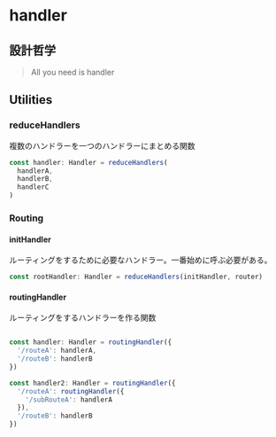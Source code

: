 # handler

## 設計哲学

> All you need is handler

## Utilities
### reduceHandlers
複数のハンドラーを一つのハンドラーにまとめる関数

```ts
const handler: Handler = reduceHandlers(
  handlerA,
  handlerB,
  handlerC
)
```

### Routing

#### initHandler
ルーティングをするために必要なハンドラー。一番始めに呼ぶ必要がある。

```ts
const rootHandler: Handler = reduceHandlers(initHandler, router)
```

#### routingHandler
ルーティングをするハンドラーを作る関数

```ts

const handler: Handler = routingHandler({
  '/routeA': handlerA,
  '/routeB': handlerB
})

const handler2: Handler = routingHandler({
  '/routeA': routingHandler({
    '/subRouteA': handlerA
  }),
  '/routeB': handlerB
})

```